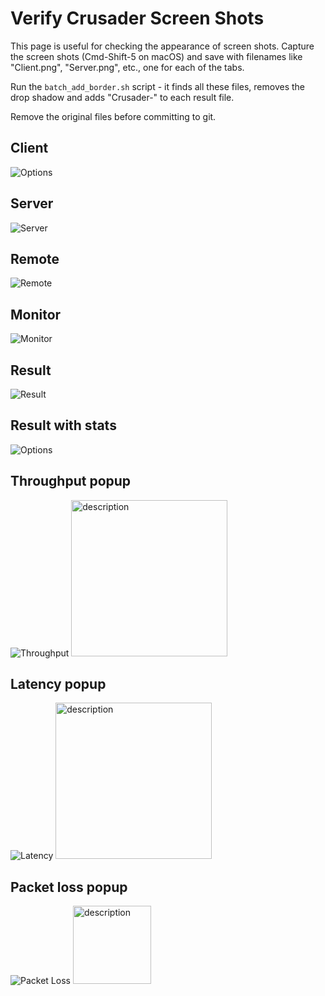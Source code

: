 # Verify Crusader Screen Shots

This page is useful for checking the appearance of screen shots.
Capture the screen shots (Cmd-Shift-5 on macOS) and save with filenames
like "Client.png", "Server.png", etc., one for each of the tabs.

Run the `batch_add_border.sh` script - it finds all these files,
removes the drop shadow and adds "Crusader-" to each result file.

Remove the original files before committing to git.

## Client

![Options](./Crusader-Client.png)

## Server

![Server](./Crusader-Server.png)

## Remote

![Remote](./Crusader-Remote.png)

## Monitor

![Monitor](./Crusader-Monitor.png)

## Result

![Result](./Crusader-Result.png)

## Result with stats

![Options](./Crusader-Result-with-stats.png)

## Throughput popup

![Throughput](./Crusader-Throughput.png)
<img src="./Crusader-Throughput.png" alt="description" width="250" />

## Latency popup

![Latency](./Crusader-Latency.png)
<img src="./Crusader-Latency.png" alt="description" width="250" />

## Packet loss popup

![Packet Loss](./Crusader-Loss.png)
<img src="./Crusader-Loss.png" alt="description" width="125" />

